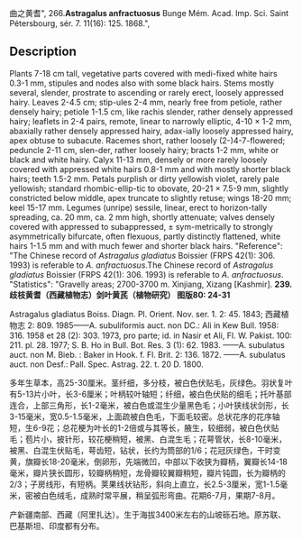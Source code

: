 曲之黄耆",
266.**Astragalus anfractuosus** Bunge Mém. Acad. Imp. Sci. Saint Pétersbourg, sér. 7. 11(16): 125. 1868.",

## Description
Plants 7-18 cm tall, vegetative parts covered with medi-fixed white hairs 0.3-1 mm, stipules and nodes also with some black hairs. Stems mostly several, slender, prostrate to ascending or rarely erect, loosely appressed hairy. Leaves 2-4.5 cm; stip-ules 2-4 mm, nearly free from petiole, rather densely hairy; petiole 1-1.5 cm, like rachis slender, rather densely appressed hairy; leaflets in 2-4 pairs, remote, linear to narrowly elliptic, 4-10 × 1-2 mm, abaxially rather densely appressed hairy, adax-ially loosely appressed hairy, apex obtuse to subacute. Racemes short, rather loosely (2-)4-7-flowered; peduncle 2-11 cm, slen-der, rather loosely hairy; bracts 1-2 mm, white or black and white hairy. Calyx 11-13 mm, densely or more rarely loosely covered with appressed white hairs 0.8-1 mm and with mostly shorter black hairs; teeth 1.5-2 mm. Petals purplish or dirty yellowish violet, rarely pale yellowish; standard rhombic-ellip-tic to obovate, 20-21 × 7.5-9 mm, slightly constricted below middle, apex truncate to slightly retuse; wings 18-20 mm; keel 15-17 mm. Legumes (unripe) sessile, linear, erect to horizon-tally spreading, ca. 20 mm, ca. 2 mm high, shortly attenuate; valves densely covered with appressed to subappressed, ± sym-metrically to strongly asymmetrically bifurcate, often flexuous, partly distinctly flattened, white hairs 1-1.5 mm and with much fewer and shorter black hairs.
  "Reference": "The Chinese record of *Astragalus gladiatus* Boissier (FRPS 42(1): 306. 1993) is referable to *A. anfractuosus*.The Chinese record of *Astragalus gladiatus* Boissier (FRPS 42(1): 306. 1993) is referable to *A. anfractuosus*.
  "Statistics": "Gravelly areas; 2700-3700 m. Xinjiang, Xizang [Kashmir].
**239. 歧枝黄耆（西藏植物志）剑叶黄芪（植物研究） 图版80: 24-31**

Astragalus gladiatus Boiss. Diagn. Pl. Orient. Nov. ser. 1. 2: 45. 1843; 西藏植物志 2: 809. 1985——A. subuliformis auct. non DC.: Ali in Kew Bull. 1958: 316. 1958 et 28 (2): 303. 1973, pro parte; id. in Nasir et Ali, Fl. W. Pakist. 100: 211. pl. 28. 1977; S. B. Ho in Bull. Bot. Res. 3 (1): 62. 1983. ——A. subulatus auct. non M. Bieb. : Baker in Hook. f. Fl. Brit. 2: 136. 1872. ——A. subulatus auct. non Desf.: Pall. Spec. Astrag. 22. t. 20 D. 1800.

多年生草本，高25-30厘米。茎纤细，多分枝，被白色伏贴毛，灰绿色。羽状复叶有5-13片小叶，长3-6厘米；叶柄较叶轴短；纤细，被白色伏贴的细毛；托叶基部连合，上部三角形，长1-2毫米，被白色或混生少量黑色毛；小叶狭线状剑形，长3-15毫米，宽0.5-1.5毫米，上面疏被白色毛，下面毛较密。总状花序的花序轴短，生6-9花；总花梗为叶长的1-2倍或与其等长，腋生，较细弱，被白色伏贴毛；苞片小，披针形，较花梗稍短，被黑、白混生毛；花萼管状，长8-10毫米，被黑、白混生伏贴毛，萼齿短，钻状，长约为筒部的1/6；花冠灰绿色，干时变黄，旗瓣长18-20毫米，倒卵形，先端微凹，中部以下收狭为瓣柄，翼瓣长14-18毫米，瓣片狭长圆形，较瓣柄稍短，龙骨瓣较翼瓣稍短，瓣片钝圆，长为瓣柄的2/3；子房线形，有短柄。荚果线状钻形，斜向上直立，长2.5-3厘米，宽1-1.5毫米，密被白色绒毛，成熟时常平展，稍呈弧形弯曲。花期6-7月，果期7-8月。

产新疆南部、西藏（阿里扎达）。生于海拔3400米左右的山坡砾石地。原苏联、巴基斯坦、印度都有分布。
